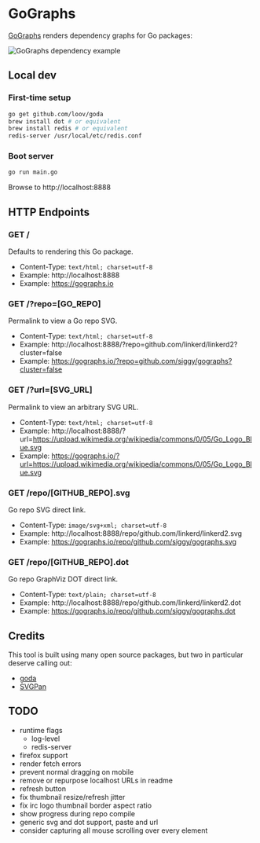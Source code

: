 # GoGraphs

[GoGraphs](https://gographs.io) renders dependency graphs for Go packages:

![GoGraphs dependency example](https://gographs.io/repo/github.com/siggy/gographs.svg?cluster=false "GoGraphs Dependencies")

## Local dev

### First-time setup

```bash
go get github.com/loov/goda
brew install dot # or equivalent
brew install redis # or equivalent
redis-server /usr/local/etc/redis.conf
```

### Boot server

```bash
go run main.go
```

Browse to http://localhost:8888

## HTTP Endpoints

### GET /

Defaults to rendering this Go package.

- Content-Type: `text/html; charset=utf-8`
- Example: http://localhost:8888
- Example: https://gographs.io

### GET /?repo=[GO_REPO]

Permalink to view a Go repo SVG.

- Content-Type: `text/html; charset=utf-8`
- Example: http://localhost:8888/?repo=github.com/linkerd/linkerd2?cluster=false
- Example: https://gographs.io/?repo=github.com/siggy/gographs?cluster=false

### GET /?url=[SVG_URL]

Permalink to view an arbitrary SVG URL.

- Content-Type: `text/html; charset=utf-8`
- Example: http://localhost:8888/?url=https://upload.wikimedia.org/wikipedia/commons/0/05/Go_Logo_Blue.svg
- Example: https://gographs.io/?url=https://upload.wikimedia.org/wikipedia/commons/0/05/Go_Logo_Blue.svg

### GET /repo/[GITHUB_REPO].svg

Go repo SVG direct link.

- Content-Type: `image/svg+xml; charset=utf-8`
- Example: http://localhost:8888/repo/github.com/linkerd/linkerd2.svg
- Example: https://gographs.io/repo/github.com/siggy/gographs.svg

### GET /repo/[GITHUB_REPO].dot

Go repo GraphViz DOT direct link.

- Content-Type: `text/plain; charset=utf-8`
- Example:  http://localhost:8888/repo/github.com/linkerd/linkerd2.dot
- Example:  https://gographs.io/repo/github.com/siggy/gographs.dot

## Credits

This tool is built using many open source packages, but two in particular
deserve calling out:

- [goda](https://github.com/loov/goda)
- [SVGPan](https://github.com/ariutta/svg-pan-zoom)



## TODO

- runtime flags
  - log-level
  - redis-server
- firefox support
- render fetch errors
- prevent normal dragging on mobile
- remove or repurpose localhost URLs in readme
- refresh button
- fix thumbnail resize/refresh jitter
- fix irc logo thumbnail border aspect ratio
- show progress during repo compile
- generic svg and dot support, paste and url
- consider capturing all mouse scrolling over every element
